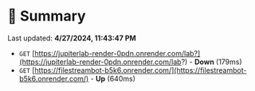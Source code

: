 # 📖 Summary
Last updated: **4/27/2024, 11:43:47 PM**

- `GET` [https://jupiterlab-render-0pdn.onrender.com/lab?](https://jupiterlab-render-0pdn.onrender.com/lab?) - **Down** (179ms)
- `GET` [https://filestreambot-b5k6.onrender.com/](https://filestreambot-b5k6.onrender.com/) - **Up** (640ms)
